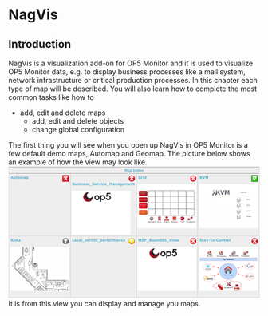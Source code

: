 # NagVis

## Introduction

NagVis is a visualization add-on for OP5 Monitor and it is used to visualize OP5 Monitor data, e.g. to display business processes like a mail system, network infrastructure or critical production processes.
In this chapter each type of map will be described. You will also learn how to complete the most common tasks like how to

- add, edit and delete maps
  - add, edit and delete objects
  - change global configuration

The first thing you will see when you open up NagVis in OP5 Monitor is a few default demo maps, Automap and Geomap.
The picture below shows an example of how the view may look like.
![](attachments/16482344/16678933.png)
It is from this view you can display and manage you maps.
